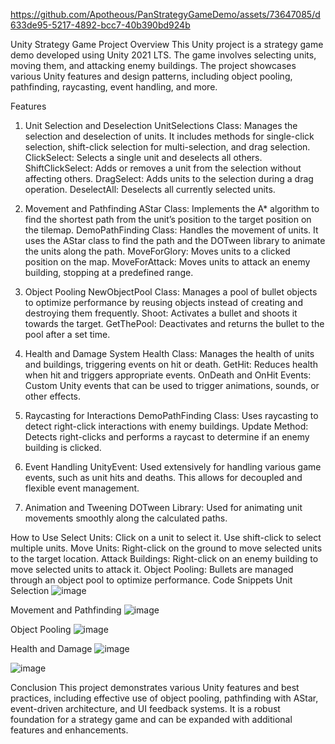 https://github.com/Apotheous/PanStrategyGameDemo/assets/73647085/d633de95-5217-4892-bcc7-40b390bd924b

Unity Strategy Game Project
Overview
This Unity project is a strategy game demo developed using Unity 2021 LTS. The game involves selecting units, moving them, and attacking enemy buildings.
The project showcases various Unity features and design patterns, including object pooling, pathfinding, raycasting, event handling, and more.

Features

1. Unit Selection and Deselection
UnitSelections Class: Manages the selection and deselection of units. It includes methods for single-click selection, shift-click selection for multi-selection, and drag selection.
ClickSelect: Selects a single unit and deselects all others.
ShiftClickSelect: Adds or removes a unit from the selection without affecting others.
DragSelect: Adds units to the selection during a drag operation.
DeselectAll: Deselects all currently selected units.

3. Movement and Pathfinding
AStar Class: Implements the A* algorithm to find the shortest path from the unit’s position to the target position on the tilemap.
DemoPathFinding Class: Handles the movement of units. It uses the AStar class to find the path and the DOTween library to animate the units along the path.
MoveForGlory: Moves units to a clicked position on the map.
MoveForAttack: Moves units to attack an enemy building, stopping at a predefined range.

4. Object Pooling
NewObjectPool Class: Manages a pool of bullet objects to optimize performance by reusing objects instead of creating and destroying them frequently.
Shoot: Activates a bullet and shoots it towards the target.
GetThePool: Deactivates and returns the bullet to the pool after a set time.

5. Health and Damage System
Health Class: Manages the health of units and buildings, triggering events on hit or death.
GetHit: Reduces health when hit and triggers appropriate events.
OnDeath and OnHit Events: Custom Unity events that can be used to trigger animations, sounds, or other effects.

6. Raycasting for Interactions
DemoPathFinding Class: Uses raycasting to detect right-click interactions with enemy buildings.
Update Method: Detects right-clicks and performs a raycast to determine if an enemy building is clicked.

7. Event Handling
UnityEvent: Used extensively for handling various game events, such as unit hits and deaths. This allows for decoupled and flexible event management.

8. Animation and Tweening
DOTween Library: Used for animating unit movements smoothly along the calculated paths.

How to Use
Select Units: Click on a unit to select it. Use shift-click to select multiple units.
Move Units: Right-click on the ground to move selected units to the target location.
Attack Buildings: Right-click on an enemy building to move selected units to attack it.
Object Pooling: Bullets are managed through an object pool to optimize performance.
Code Snippets
Unit Selection
![image](https://github.com/Apotheous/PanStrategyGameDemo/assets/73647085/b6ede06e-a80e-4a14-b65b-ca54b0971d84)

Movement and Pathfinding
![image](https://github.com/Apotheous/PanStrategyGameDemo/assets/73647085/100a4176-0891-455f-9fbc-47d713c3c377)

Object Pooling
![image](https://github.com/Apotheous/PanStrategyGameDemo/assets/73647085/5de0ea02-4478-458c-8c98-c36518302669)

Health and Damage
![image](https://github.com/Apotheous/PanStrategyGameDemo/assets/73647085/afabc8d3-2a07-4fbe-9a5f-581d8b3c9827)

![image](https://github.com/Apotheous/PanStrategyGameDemo/assets/73647085/7e4ea101-d259-40d4-9f58-6514bcf4763e)

Conclusion
This project demonstrates various Unity features and best practices, including effective use of object pooling, pathfinding with AStar, event-driven architecture, and UI feedback systems.
It is a robust foundation for a strategy game and can be expanded with additional features and enhancements.
